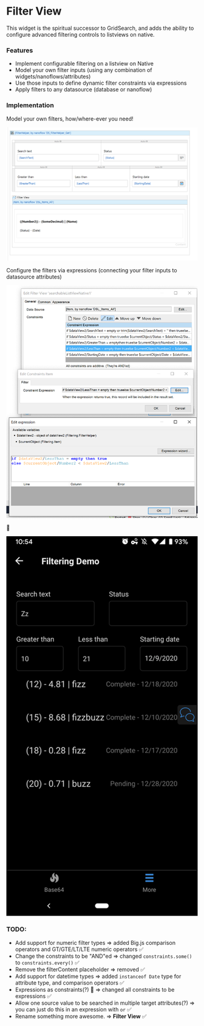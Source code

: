 # Filter View

This widget is the spiritual successor to GridSearch, and adds the ability to configure advanced filtering controls to
listviews on native.

### Features

-   Implement configurable filtering on a listview on Native
-   Model your own filter inputs (using any combination of widgets/nanoflows/attributes)
-   Use those inputs to define dynamic filter constraints via expressions
-   Apply filters to any datasource (database or nanoflow)

### Implementation

Model your own filters, how/where-ever you need!

![image-20201209104841662](README.assets/image-20201209104841662.png)

Configure the filters via expressions (connecting your filter inputs to datasource attributes)

![image-20201209105028733](README.assets/image-20201209105028733.png)

:tada:

![image-20201209105522954](README.assets/image-20201209105522954.png)

### TODO:

-   Add support for numeric filter types => added Big.js comparison operators and GT/GTE/LT/LTE numeric operators ✅
-   Change the constraints to be "AND"ed => changed `constraints.some()` to `constraints.every()` ✅
-   Remove the filterContent placeholder => removed ✅
-   Add support for datetime types => added `instanceof Date` type for attribute type, and comparison operators ✅
-   Expressions as constraints(?) 🤯 => changed all constraints to be expressions ✅
-   Allow one source value to be searched in multiple target attributes(?) => you can just do this in an expression with
    `or` ✅
-   Rename something more awesome. => **Filter View** ✅
